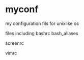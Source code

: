 myconf
======

my configuration fils for unixlike os


files including
bashrc
bash_aliases

screenrc

vimrc
